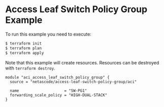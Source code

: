 <!-- BEGIN_TF_DOCS -->
# Access Leaf Switch Policy Group Example

To run this example you need to execute:

```bash
$ terraform init
$ terraform plan
$ terraform apply
```

Note that this example will create resources. Resources can be destroyed with `terraform destroy`.

```hcl
module "aci_access_leaf_switch_policy_group" {
  source = "netascode/access-leaf-switch-policy-group/aci"

  name                    = "SW-PG1"
  forwarding_scale_policy = "HIGH-DUAL-STACK"
}

```
<!-- END_TF_DOCS -->